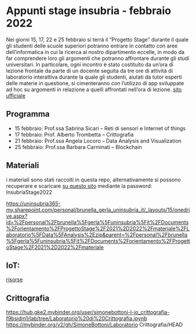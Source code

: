 # Appunti stage insubria - febbraio 2022 

Nei giorni 15, 17, 22 e 25 febbraio si terrà il “Progetto Stage” durante il quale gli studenti delle scuole superiori potranno entrare in contatto con aree dell’informatica in cui la ricerca al nostro dipartimento eccelle, in modo da far comprendere loro gli argomenti che potranno affrontare durante gli studi universitari. In particolare, ogni incontro è stato costituito da un’ora di lezione frontale da parte di un docente seguita da tre ore di attività di laboratorio interattiva durante la quale gli studenti, aiutati da tutor esperti delle materie in questione, si cimenteranno con l’utilizzo di app sviluppate ad hoc su argomenti in relazione a quelli affrontati nell’ora di lezione.
[sito ufficiale](https://orientamentoinformatica.dista.uninsubria.it/2021/12/21/progetto-stage-2022/)

## Programma
- 15 febbraio: Prof.ssa Sabrina Sicari – Reti di sensori e Internet of things
- 17 febbraio: Prof. Alberto Trombetta – Crittografia
- 21 febbraio: Prof.ssa Angela Locoro – Data Analysis and Visualization
- 25 febbraio: Prof.ssa Barbara Carminati – Blockchain

## Materiali
i materiali sono stati raccolti in questa repo, alternativamente si possono recuperare e scaricare [su questo sito](https://orientamentoinformatica.dista.uninsubria.it/materiale-progetto-stage-2021-22/) mediante la password: InsubriaStage2022

https://uninsubria365-my.sharepoint.com/personal/brunella_gerla_uninsubria_it/_layouts/15/onedrive.aspx?id=%2Fpersonal%2Fbrunella%5Fgerla%5Funinsubria%5Fit%2FDocuments%2Forientamento%2FProgettoStage%2F2021%2D2022%2Fmateriale%2FLaboratorio%5FData%5FAnalysis%2Ezip&parent=%2Fpersonal%2Fbrunella%5Fgerla%5Funinsubria%5Fit%2FDocuments%2Forientamento%2FProgettoStage%2F2021%2D2022%2Fmateriale





## IoT:
[risorse](https://nodered.org/docs/getting-started/local)

## Crittografia
https://hub.gke2.mybinder.org/user/simonebottoni-l-io_crittografia-f9bsidm1/lab/tree/Laboratorio%20di%20Crittografia.ipynb
https://mybinder.org/v2/gh/SimoneBottoni/Laboratorio Crittografia/HEAD
